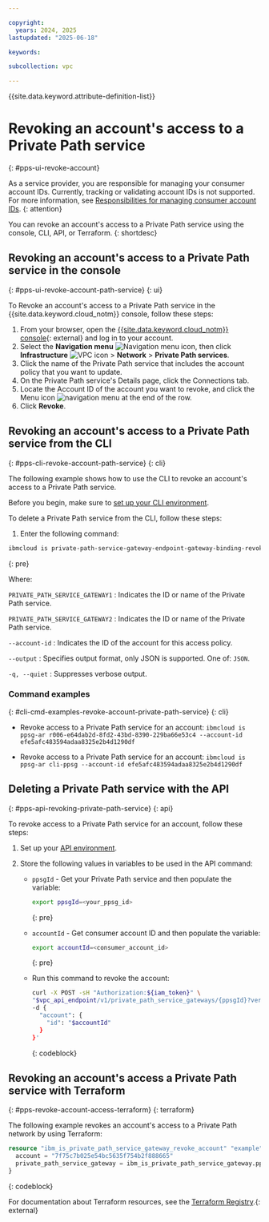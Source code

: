 ```yaml
---

copyright:
  years: 2024, 2025
lastupdated: "2025-06-18"

keywords:

subcollection: vpc

---
```


{{site.data.keyword.attribute-definition-list}}

# Revoking an account's access to a Private Path service
{: #pps-ui-revoke-account}

As a service provider, you are responsible for managing your consumer account IDs. Currently, tracking or validating account IDs is not supported. For more information, see [Responsibilities for managing consumer account IDs](/docs/vpc?topic=vpc-pps-consumer-account-id-responsibilities&interface=ui).
{: attention}

You can revoke an account's access to a Private Path service using the console, CLI, API, or Terraform.
{: shortdesc}

## Revoking an account's access to a Private Path service in the console
{: #pps-ui-revoke-account-path-service}
{: ui}

To Revoke an account's access to a Private Path service in the {{site.data.keyword.cloud_notm}} console, follow these steps:

1. From your browser, open the [{{site.data.keyword.cloud_notm}} console](/login){: external} and log in to your account.
1. Select the **Navigation menu** ![Navigation menu icon](../icons/icon_hamburger.svg), then click **Infrastructure** ![VPC icon](../../icons/vpc.svg) > **Network** > **Private Path services**.
1. Click the name of the Private Path service that includes the account policy that you want to update.
1. On the Private Path service's Details page, click the Connections tab.
1. Locate the Account ID of the account you want to revoke, and click the Menu icon ![navigation menu](../icons/icon_hamburger.svg) at the end of the row.
1. Click **Revoke**.

## Revoking an account's access to a Private Path service from the CLI
{: #pps-cli-revoke-account-path-service}
{: cli}

The following example shows how to use the CLI to revoke an account's access to a Private Path service.

Before you begin, make sure to [set up your CLI environment](/docs/vpc?topic=vpc-set-up-environment&interface=cli).

To delete a Private Path service from the CLI, follow these steps:

1. Enter the following command:

```sh
ibmcloud is private-path-service-gateway-endpoint-gateway-binding-revoke (PRIVATE_PATH_SERVICE_GATEWAY1 PRIVATE_PATH_SERVICE_GATEWAY2 ...) --account-id ACCOUNT_ID [--output JSON] [-q, --quiet]
```
{: pre}

Where:

`PRIVATE_PATH_SERVICE_GATEWAY1`
:   Indicates the ID or name of the Private Path service.

`PRIVATE_PATH_SERVICE_GATEWAY2`
:   Indicates the ID or name of the Private Path service.

`--account-id`
:   Indicates the ID of the account for this access policy.

`--output`
:   Specifies output format, only JSON is supported. One of: `JSON`.

`-q, --quiet`
:   Suppresses verbose output.

### Command examples
{: #cli-cmd-examples-revoke-account-private-path-service}
{: cli}

- Revoke access to a Private Path service for an account:
   `ibmcloud is ppsg-ar r006-e64dab2d-8fd2-43bd-8390-229ba66e53c4 --account-id efe5afc483594adaa8325e2b4d1290df`

- Revoke access to a Private Path service for an account:
   `ibmcloud is ppsg-ar cli-ppsg --account-id efe5afc483594adaa8325e2b4d1290df`

## Deleting a Private Path service with the API
{: #pps-api-revoking-private-path-service}
{: api}

To revoke access to a Private Path service for an account, follow these steps:

1. Set up your [API environment](/docs/vpc?topic=vpc-set-up-environment#api-prerequisites-setup).
1. Store the following values in variables to be used in the API command:

   * `ppsgId` - Get your Private Path service and then populate the variable:

      ```sh
      export ppsgId=<your_ppsg_id>
      ```
      {: pre}

   * `accountId` - Get consumer account ID and then populate the variable:

      ```sh
      export accountId=<consumer_account_id>
      ```
      {: pre}

   * Run this command to revoke the account:

      ```sh
      curl -X POST -sH "Authorization:${iam_token}" \
      "$vpc_api_endpoint/v1/private_path_service_gateways/{ppsgId}?version=$api_version&generation=2" \
      -d {
        "account": {
          "id": "$accountId"
        }
      }'
      ```
      {: codeblock}

## Revoking an account's access a Private Path service with Terraform
{: #pps-revoke-account-access-terraform}
{: terraform}

The following example revokes an account's access to a Private Path network by using Terraform:

```terraform
resource "ibm_is_private_path_service_gateway_revoke_account" "example" {
  account = "7f75c7b025e54bc5635f754b2f888665"
  private_path_service_gateway = ibm_is_private_path_service_gateway.ppsg.id
}
```
{: codeblock}

For documentation about Terraform resources, see the [Terraform Registry](https://registry.terraform.io/providers/IBM-Cloud/ibm/latest/docs/resources/is_private_path_service_gateway).{: external}
